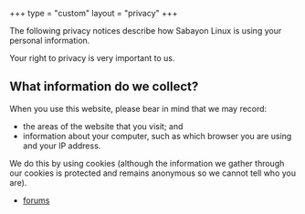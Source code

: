 +++
type = "custom"
layout = "privacy"
+++

The following privacy notices describe how Sabayon Linux is using your personal
information.

Your right to privacy is very important to us.

## What information do we collect?

When you use this website, please bear in mind that we may record:

- the areas of the website that you visit; and
- information about your computer, such as which browser you are using
  and your IP address.

We do this by using cookies
(although the information we gather through our cookies is protected and
remains anonymous so we cannot tell who you are).

 - [forums](./forums/)
